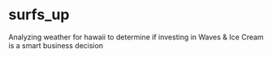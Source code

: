 # surfs_up
Analyzing weather for hawaii to determine if investing in Waves &amp; Ice Cream is a smart business decision
